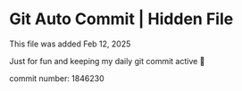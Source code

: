 # Git Auto Commit | Hidden File

This file was added Feb 12, 2025

Just for fun and keeping my daily git commit active 🤪

commit number: 1846230

